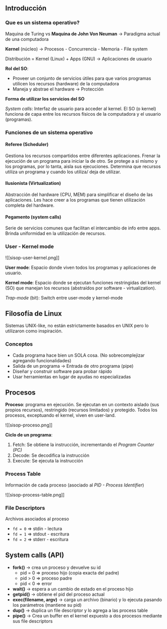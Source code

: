 ## Introducción

### Que es un sistema operativo?

Maquina de Turing vs **Maquina de John Von Neuman** -> Paradigma actual de una computadora

**Kernel** (núcleo) -> Procesos - Concurrencia - Memoria - File system

Distribución = Kernel (Linux) + Apps (GNU) -> Aplicaciones de usuario

**Rol del SO**:

- Proveer un conjunto de servicios útiles para que varios programas utilicen los recursos (hardware) de la computadora
- Maneja y abstrae el hardware -> Protección 

**Forma de utilizar los servicios del SO**

_System calls_: Interfaz de usuario para acceder al kernel. El SO (o kernel) funciona de capa entre los recursos físicos de la computadora y el usuario (programas).

### Funciones de un sistema operativo

#### Referee (Scheduler)

Gestiona los recursos compartidos entre diferentes aplicaciones. Frenar la ejecución de un programa para iniciar la de otro. Se protege a si mismo y los programas, por lo tanta, aisla sus ejecuciones. Determina que recursos utiliza un programa y cuando los utiliza/ deja de utilizar.

#### Ilusionista (Virtualization)

Abstracción del hardware (CPU, MEM) para simplificar el diseño de las aplicaciones. Les hace creer a los programas que tienen utilización completa del hardware.
#### Pegamento (system calls)

Serie de servicios comunes que facilitan el intercambio de info entre apps. Brinda uniformidad en la utilización de recursos.

### User - Kernel mode

![[sisop-user-kernel.png]]

**User mode**: Espacio donde viven todos los programas y aplicaciones de usuario.

**Kernel mode**: Espacio donde se ejecutan funciones restringidas del kernel (SO) que manejan los recursos (abstraídos por software - virtualization). 

*Trap-mode* (bit): Switch entre user-mode y kernel-mode  
## Filosofía de Linux

Sistemas UNIX-like, no están estrictamente basados en UNIX pero lo utilizaron como inspiración. 

### Conceptos

- Cada programa hace bien un SOLA cosa. (No sobrecomplejizar agregando funcionalidades)
- Salida de un programa -> Entrada de otro programa (pipe)
- Diseñar y construir software para probar rápido
- Usar herramientas en lugar de ayudas no especializadas


## Procesos

**Proceso**: programa en ejecución. Se ejecutan en un contexto aislado (sus propios recursos), restringido (recursos limitados) y protegido. Todos los procesos, exceptuando el kernel, viven en user-land.

![[sisop-proceso.png]]

**Ciclo de un programa**: 

1. Fetch: Se obtiene la instrucción, incrementando el _Program Counter (PC)_
2. Decode: Se decodifica la instrucción 
3. Execute: Se ejecuta la instrucción 

### Process Table

Información de cada proceso (asociado al _PID - Process Identifier_)

![[sisop-process-table.png]]
### File Descriptors

Archivos asociados al proceso

- `fd = 0` => stdin - lectura
- `fd = 1` => stdout - escritura
- `fd = 2` => stderr - escritura

## System calls (API)

- **fork()** -> crea un proceso y devuelve su id
	- pid = 0 => proceso hijo (copia exacta del padre)
	- pid > 0 => proceso padre
	- pid < 0 => error
- **wait()** -> espera a un cambio de estado en el proceso hijo
- **getpid()** -> obtiene el pid del proceso actual
- **exec(filename, argv)** -> carga un archivo (binario) y lo ejecuta pasando los parámetros (mantiene su pid)
- **dup()** -> duplica un file descriptor y lo agrega a las process table
- **pipe()** -> Crea un buffer en el kernel expuesto a dos procesos mediante sus file descriptors